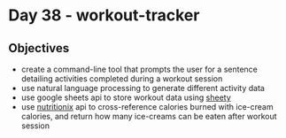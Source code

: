 # Day 38 - workout-tracker

## Objectives
- create a command-line tool that prompts the user for a sentence detailing activities completed during a workout session
- use natural language processing to generate different activity data
- use google sheets api to store workout data using [sheety](https://sheety.co/)
- use [nutritionix](https://www.nutritionix.com/) api to cross-reference calories burned with ice-cream calories, and return how many ice-creams can be eaten after workout session